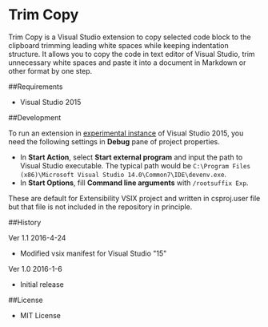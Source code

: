﻿Trim Copy
=========

Trim Copy is a Visual Studio extension to copy selected code block to the clipboard trimming leading white spaces while keeping indentation structure. It allows you to copy the code in text editor of Visual Studio, trim unnecessary white spaces and paste it into a document in Markdown or other format by one step.

##Requirements

 * Visual Studio 2015

##Development

To run an extension in [experimental instance](https://msdn.microsoft.com/en-us/library/bb166560.aspx) of Visual Studio 2015, you need the following settings in __Debug__ pane of project properties.

 - In __Start Action__, select __Start external program__ and input the path to Visual Studio executable. The typical path would be `C:\Program Files (x86)\Microsoft Visual Studio 14.0\Common7\IDE\devenv.exe`.
 - In __Start Options__, fill __Command line arguments__ with `/rootsuffix Exp`.

These are default for Extensibility VSIX project and written in csproj.user file but that file is not included in the repository in principle.

##History

Ver 1.1 2016-4-24

 - Modified vsix manifest for Visual Studio "15"

Ver 1.0 2016-1-6

 - Initial release

##License

 - MIT License